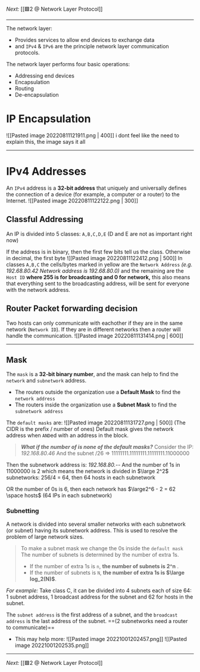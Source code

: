 _Next:_ [[🟩2 @ Network Layer Protocol]]

---

The network layer:
- Provides services to allow end devices to exchange data
- and `IPv4` & `IPv6` are the principle network layer communication protocols.

The network layer performs four basic operations:
- Addressing end devices
- Encapsulation
- Routing
- De-encapsulation

# IP Encapsulation
![[Pasted image 20220811121911.png | 400]]
i dont feel like the need to explain this, the image says it all

--- 

# IPv4 Addresses
An `IPv4` address is a **32-bit address** that uniquely and universally defines the connection of a device (for example, a computer or a router) to the Internet.
![[Pasted image 20220811122122.png | 300]]

## Classful Addressing
An IP is divided into 5 classes: `A,B,C,D,E` (D and E are not as important right now)

If the address is in binary, then the first few bits tell us the class. Otherwise in decimal, the first byte
![[Pasted image 20220811122412.png | 500]]
In classes `A,B,C` the cells/bytes marked in yellow are the `Network Address` _(e.g. 192.68.80.42 Network address is 192.68.80.0)_ and the remaining are the `Host ID` **where 255 is for broadcasting and 0 for network,** this also means that everything sent to the broadcasting address, will be sent for everyone with the network address.

## Router Packet forwarding decision
Two hosts can only communicate with eachother if they are in the same network (`Network ID`). If they are in different networks then a router will handle the communication.
![[Pasted image 20220811131414.png | 600]]

---

## Mask
The `mask` is a **32-bit binary number**, and the mask can help to find the `network` and `subnetwork` address.
- The routers outside the organization use a **Default Mask** to find the `network address`
- The routers inside the organization use a **Subnet Mask** to find the `subnetwork address`

The `default masks` are:
![[Pasted image 20220811131727.png | 500]]
(The CIDR is the prefix / number of ones)
Default mask gives the network address when `AND`ed with an address in the block. 

>**_What if the number of is none of the default masks?_**
Consider the IP: _192.168.80.46_
And the subnet /26 => 11111111.11111111.11111111.11000000
>
Then the subnetwork address is: _192.168.80.--_
And the number of 1s in 11000000 is 2 which means the network is divided in $\large 2^2$ subnetworks:
256/4 = 64, then 64 hosts in each subnetwork
>
OR the number of 0s is 6, then each network has $\large2^6 - 2 = 62 \space hosts$ (64 IPs  in each subnetwork)

### Subnetting
A network is divided into several smaller networks with each subnetwork (or subnet) having its subnetwork address.
This is used to resolve the problem of large network sizes.


>To make a subnet mask we change the 0s inside the `default mask`
>The number of subnets is determined by the number of extra 1s.
> - If the number of extra 1s is `n`, **the number of subnets is 2^n** .
 >- If the number of subnets is `N`, **the number of extra 1s is $\large log_2(N)$**.

*For example:*
Take class C, it can be divided into 4 subnets each of size 64: 1 subnet address, 1 broadcast address for the subnet and 62 for hosts in the subnet.

The `subnet address` is the first address of a subnet, and the `broadcast address` is the last address of the subnet.
==(2 subnetworks need a router to communicate)==


- This may help more:
![[Pasted image 20221001202457.png]]
![[Pasted image 20221001202535.png]]

---
_Next:_ [[🟩2 @ Network Layer Protocol]]